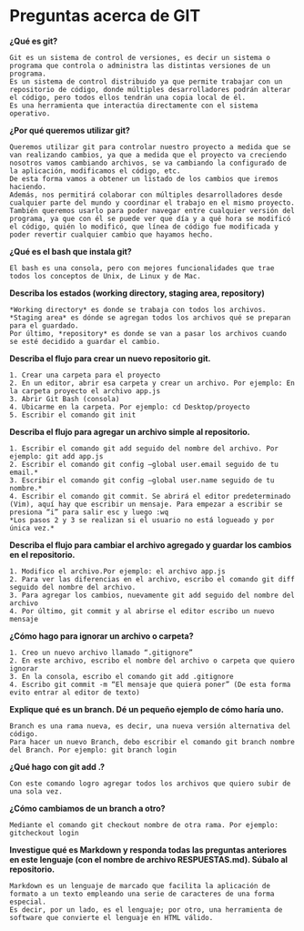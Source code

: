 # Preguntas acerca de GIT

**¿Qué es git?**  
~~~
Git es un sistema de control de versiones, es decir un sistema o programa que controla o administra las distintas versiones de un programa.
Es un sistema de control distribuido ya que permite trabajar con un repositorio de código, donde múltiples desarrolladores podrán alterar el código, pero todos ellos tendrán una copia local de él. 
Es una herramienta que interactúa directamente con el sistema operativo.
~~~

**¿Por qué queremos utilizar git?**  
~~~
Queremos utilizar git para controlar nuestro proyecto a medida que se van realizando cambios, ya que a medida que el proyecto va creciendo nosotros vamos cambiando archivos, se va cambiando la configurado de la aplicación, modificamos el código, etc.
De esta forma vamos a obtener un listado de los cambios que iremos haciendo.
Además, nos permitirá colaborar con múltiples desarrolladores desde cualquier parte del mundo y coordinar el trabajo en el mismo proyecto.
También queremos usarlo para poder navegar entre cualquier versión del programa, ya que con él se puede ver que día y a qué hora se modificó el código, quién lo modificó, que línea de código fue modificada y poder revertir cualquier cambio que hayamos hecho.
~~~
**¿Qué es el bash que instala git?**  
~~~
El bash es una consola, pero con mejores funcionalidades que trae todos los conceptos de Unix, de Linux y de Mac.
~~~
**Describa los estados (working directory, staging area, repository)**  
~~~
*Working directory* es donde se trabaja con todos los archivos.  
*Staging area* es dónde se agregan todos los archivos qué se preparan para el guardado.  
Por último, *repository* es donde se van a pasar los archivos cuando se esté decidido a guardar el cambio.
~~~
**Describa el flujo para crear un nuevo repositorio git.**
~~~
1. Crear una carpeta para el proyecto
2. En un editor, abrir esa carpeta y crear un archivo. Por ejemplo: En la carpeta proyecto el archivo app.js
3. Abrir Git Bash (consola)
4. Ubicarme en la carpeta. Por ejemplo: cd Desktop/proyecto
5. Escribir el comando git init
~~~
**Describa el flujo para agregar un archivo simple al repositorio.**
~~~
1. Escribir el comando git add seguido del nombre del archivo. Por ejemplo: git add app.js
2. Escribir el comando git config –global user.email seguido de tu email.*
3. Escribir el comando git config –global user.name seguido de tu nombre.*
4. Escribir el comando git commit. Se abrirá el editor predeterminado (Vim), aquí hay que escribir un mensaje. Para empezar a escribir se presiona “i” para salir esc y luego :wq  
*Los pasos 2 y 3 se realizan si el usuario no está logueado y por única vez.*
~~~
**Describa el flujo para cambiar el archivo agregado y guardar los cambios en el repositorio.**
~~~
1. Modifico el archivo.Por ejemplo: el archivo app.js
2. Para ver las diferencias en el archivo, escribo el comando git diff seguido del nombre del archivo.
3. Para agregar los cambios, nuevamente git add seguido del nombre del archivo
4. Por último, git commit y al abrirse el editor escribo un nuevo mensaje
~~~
**¿Cómo hago para ignorar un archivo o carpeta?**
~~~
1. Creo un nuevo archivo llamado “.gitignore”
2. En este archivo, escribo el nombre del archivo o carpeta que quiero ignorar
3. En la consola, escribo el comando git add .gitignore
4. Escribo git commit -m “El mensaje que quiera poner” (De esta forma evito entrar al editor de texto)
~~~
**Explique qué es un branch. Dé un pequeño ejemplo de cómo haría uno.**  
~~~
Branch es una rama nueva, es decir, una nueva versión alternativa del código.
Para hacer un nuevo Branch, debo escribir el comando git branch nombre del Branch. Por ejemplo: git branch login
~~~
**¿Qué hago con git add .?**  
~~~
Con este comando logro agregar todos los archivos que quiero subir de una sola vez. 
~~~
**¿Cómo cambiamos de un branch a otro?**  
~~~
Mediante el comando git checkout nombre de otra rama. Por ejemplo: gitcheckout login
~~~
**Investigue qué es Markdown y responda todas las preguntas anteriores en este lenguaje (con el nombre de archivo RESPUESTAS.md). Súbalo al repositorio.**  
~~~
Markdown es un lenguaje de marcado que facilita la aplicación de formato a un texto empleando una serie de caracteres de una forma especial.
Es decir, por un lado, es el lenguaje; por otro, una herramienta de software que convierte el lenguaje en HTML válido.
~~~